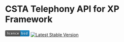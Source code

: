 CSTA Telephony API for XP Framework
========================================================================

[![BSD Licence](https://raw.githubusercontent.com/xp-framework/web/master/static/licence-bsd.png)](https://github.com/xp-framework/core/blob/master/LICENCE.md)
[![Latest Stable Version](https://poser.pugx.org/xp-framework/telephony/version.png)](https://packagist.org/packages/xp-framework/telephony)
